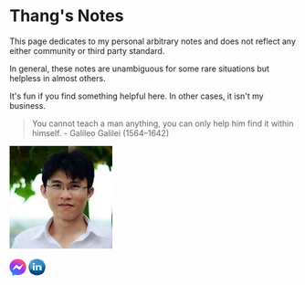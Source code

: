 # Thang's Notes


This page dedicates to my personal arbitrary notes and does not reflect any either community or third party standard. 

In general, these notes are unambiguous for some rare situations but helpless in almost others. 

It's fun if you find something helpful here. In other cases, it isn't my business.

>
> You cannot teach a man anything, you can only help him find it within himself. - Galileo Galilei (1564–1642)
>


![my_piture](./assets/images/my_picture3x3.jpg)

[![pic](./assets/images/messenger_icon.png)](https://www.facebook.com/thangckt111) 
[![pic](./assets/images/linkedin_icon.jpg)](https://www.linkedin.com/in/thang-nguyen-5b458a218/)
